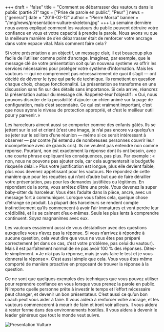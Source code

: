 +++
draft = "false"
title = "Comment se débarrasser des vautours dans le public (partie 2)"
tags = ["Prise de parole en public", "Peur" ]
news = ["general"]
date = "2019-02-12"
author = "Pierre Morsa"
banner = "/img/news/presentation-vulture-skeleton.jpg"
+++
La semaine dernière nous avons expliqué comment les vautours du public peuvent détruire votre confiance en vous et votre capacité à prendre la parole. Nous avons vu que la meilleure manière de s’en débarrasser était de renforcer votre ancrage dans votre espace vital. Mais comment faire cela ?

Si votre présentation a un objectif, un message clair, il est beaucoup plus facile de l’utiliser comme point d’ancrage. Imaginez, par exemple, que le message clé de votre présentation soit qu’un nouveau système va offrir les services nécessaires pour protéger votre système d’information. Mais les vautours — qui ne comprennent pas nécessairement de quoi il s’agit — ont décidé de dévorer le type qui parle de technique. Ils remettent en question chaque choix, chaque fonctionnalité. La présentation se transforme en une discussion sans fin sur des détails sans importance. Si cela arrive, réancrez la présentation autour du message clé. Rappelez-leur l’objectif : « Oui, nous pouvons discuter de la possibilité d’ajouter un chien animé sur la page de configuration, mais c’est secondaire. Ce qui est vraiment important, c’est que nous ayons le niveau de protection approprié, et c’est le meilleur outil pour y parvenir. »

Les harceleurs aiment aussi se comporter comme des enfants gâtés. Ils se jettent sur le sol et crient (c’est une image, je n’ai pas encore vu quelqu’un se jeter sur le sol lors d’une réunion — même si ce serait intéressant à observer — par contre j’ai entendu de nombreuses personnes couvrir leur incompétence avec de grands cris). Ils ne veulent pas entendre non comme réponse. Pourtant, non est exactement la réponse dont ils ont besoin, avec une courte phrase expliquant les conséquences, pas plus. Par exemple : « non, nous ne pouvons pas ajouter cela, car cela augmenterait le budget/le risque/le délai. » Plus votre justification est longue, plus elle devient faible, plus vous devenez appétissant pour les vautours. Ne répondez de cette manière que pour les requêtes qui n’ont d’autre but que de faire dérailler votre présentation, pas pour les demandes justifiées ou légitimes. En répondant de la sorte, vous arrêtez d’être une proie. Vous devenez la super baby-sitter du harceleur. Vous êtes l’adulte dans la pièce, ancré, avec un message fort à communiquer. Lorsque vous faites cela, quelque chose d’étrange se produit. La plupart des harceleurs se rendent compte instinctivement qu’ils commencent à avoir l’air immatures et vont perdre leur crédibilité, et ils se calment d’eux-mêmes. Seuls les plus lents à comprendre continuent. Soyez magnanimes avec eux.

Les vautours essaieront aussi de vous déstabiliser avec des questions auxquelles vous n’avez pas la réponse. Si vous n’arrivez à répondre à aucune question, cela veut dire que vous ne vous êtes pas préparé correctement (et dans ce cas, c’est votre problème, pas celui du vautour). Mais il est parfaitement normal de ne pas avoir 100 % des réponses. Dites-le simplement. « Je n’ai pas la réponse, mais je vais faire le test et je vous donnerai la réponse ». C’est aussi simple que cela. Vous vous êtes même comporté de manière proactive en proposant de trouver la réponse à la question.

Ce ne sont que quelques exemples des techniques que vous pouvez utiliser pour reprendre confiance en vous lorsque vous prenez la parole en public. N’importe quelle personne prête à investir le temps et l’effort nécessaire peut changer, et devenir un bon présentateur. C’est aussi ce qu’un bon coach peut vous aider à faire. Il vous aidera à renforcer votre ancrage, et les vautours commenceront à mourir de faim et iront voir ailleurs. Il vous aidera à rester ferme dans des environnements hostiles. Il vous aidera à devenir le leader généreux que tout le monde veut suivre.

![Presentation Vulture](/img/news/presentation-vulture-skeleton.jpg)